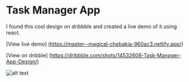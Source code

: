 # Task Manager App

I found this cool design on dribbble and created a live demo of it using react.

[View live demo] (https://master--magical-chebakia-960ac3.netlify.app/)

[View on dribble] (https://dribbble.com/shots/14532608-Task-Manager-App-Design/)

![alt text](https://cdn.dribbble.com/users/4189231/screenshots/14532608/media/0649aa76f8f52ed8421b281956cf1d80.png)
